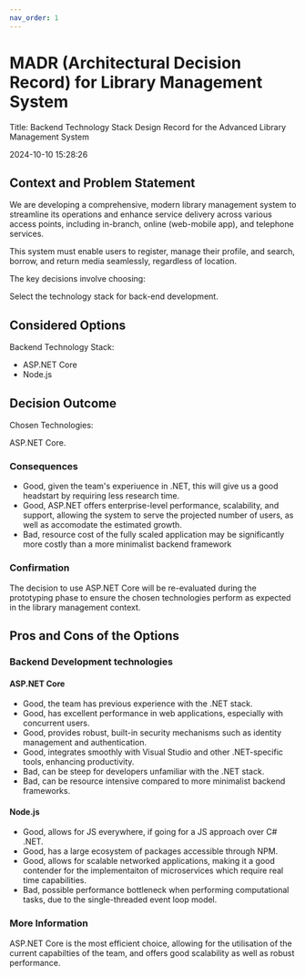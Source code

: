 ```yaml
---
nav_order: 1
---
```

# MADR (Architectural Decision Record) for Library Management System

Title: Backend Technology Stack Design Record for the Advanced Library Management System

2024-10-10 15:28:26

## Context and Problem Statement

We are developing a comprehensive, modern library management system to streamline its
operations and enhance service delivery across various access points, including in-branch, online
(web-mobile app), and telephone services.

This system must enable users to register, manage their profile, and search, borrow, and return media seamlessly, regardless of location.

The key decisions involve choosing:

Select the technology stack for back-end development.

## Considered Options

Backend Technology Stack:

* ASP.NET Core
* Node.js

## Decision Outcome

Chosen Technologies:

ASP.NET Core.

### Consequences

* Good, given the team's experiuence in .NET, this will give us a good headstart by requiring less research time.
* Good, ASP.NET offers enterprise-level performance, scalability, and support, allowing the system to serve the projected number of users, as well as accomodate the estimated growth.
* Bad, resource cost of the fully scaled application may be significantly more costly than a more minimalist backend framework

### Confirmation

The decision to use ASP.NET Core will be re-evaluated during the prototyping phase to ensure the chosen technologies perform as expected in the library management context.

## Pros and Cons of the Options

### Backend Development technologies

#### ASP.NET Core

* Good, the team has previous experience with the .NET stack.
* Good, has excellent performance in web applications, especially with concurrent users.
* Good, provides robust, built-in security mechanisms such as identity management and authentication.
* Good, integrates smoothly with Visual Studio and other .NET-specific tools, enhancing productivity.
* Bad, can be steep for developers unfamiliar with the .NET stack.
* Bad, can be resource intensive compared to more minimalist backend frameworks.

#### Node.js
* Good, allows for JS everywhere, if going for a JS approach over C# .NET.
* Good, has a large ecosystem of packages accessible through NPM.
* Good, allows for scalable networked applications, making it a good contender for the implementaiton of microservices which require real time capabilities.
* Bad, possible performance bottleneck when performing computational tasks, due to the single-threaded event loop model.

### More Information
ASP.NET Core is the most efficient choice, allowing for the utilisation of the current capabilties of the team, and offers good scalability as well as robust performance.
